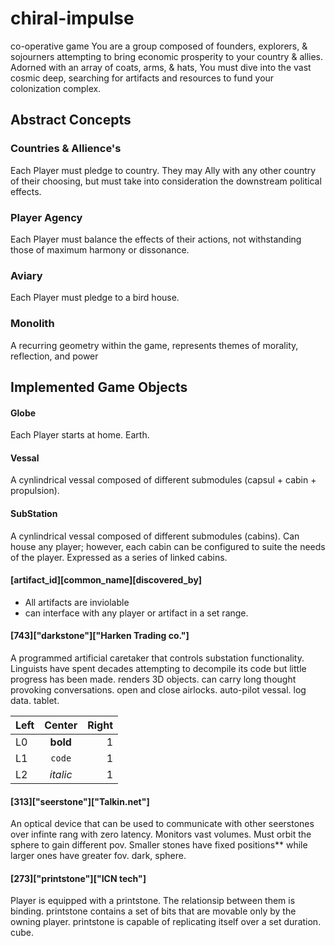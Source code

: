 # chiral-impulse
co-operative game
  You are a group composed of founders, explorers, & sojourners attempting to bring economic prosperity to your country & allies. Adorned with an array of coats, arms, & hats, You must dive into the vast cosmic deep, searching for artifacts and resources to fund your colonization complex. 

## Abstract Concepts
### Countries & Allience's
  Each Player must pledge to country. They may Ally with any other country of their choosing, but must take into consideration the downstream political effects. 
### Player Agency
  Each Player must balance the effects of their actions, not withstanding those of maximum harmony or dissonance. 
### Aviary
  Each Player must pledge to a bird house. 
### Monolith 
  A recurring geometry within the game, represents themes of morality, reflection, and power

## Implemented Game Objects 
#### Globe
  Each Player starts at home. Earth.
#### Vessal
  A cynlindrical vessal composed of different submodules (capsul + cabin + propulsion).
#### SubStation
  A cynlindrical vessal composed of different submodules (cabins). Can house any player; however, each cabin can be configured to suite the needs of the player. Expressed as a series of linked cabins. 

#### [artifact_id][common_name][discovered_by]
- All artifacts are inviolable
- can interface with any player or artifact in a set range. 
#### [743]["darkstone"]["Harken Trading co."]
  A programmed artificial caretaker that controls substation functionality. Linguists have spent decades attempting to decompile its code but little progress has been made.
  renders 3D objects.
  can carry long thought provoking conversations.
  open and close airlocks. 
  auto-pilot vessal.
  log data.
  tablet.

| Left |  Center  | Right |
|:-----|:--------:|------:|
| L0   | **bold** | 1 |
| L1   |  `code`  | 1 |
| L2   | _italic_ | 1 |
  
  #### [313]["seerstone"]["Talkin.net"]
  An optical device that can be used to communicate with other seerstones over infinte rang with zero latency. 
  Monitors vast volumes. 
  Must orbit the sphere to gain different pov.
  Smaller stones have fixed positions** while larger ones have greater fov.
  dark, sphere. 
  #### [273]["printstone"]["ICN tech"]
  Player is equipped with a printstone. The relationsip between them is binding.
  printstone contains a set of bits that are movable only by the owning player.
  printstone is capable of replicating itself over a set duration.
  cube.


  







